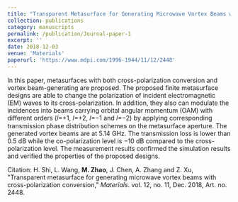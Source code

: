 ```yaml
---
title: "Transparent Metasurface for Generating Microwave Vortex Beams with Cross-Polarization Conversion"
collection: publications
category: manuscripts
permalink: /publication/Journal-paper-1
excerpt: ''
date: 2018-12-03
venue: 'Materials'
paperurl: 'https://www.mdpi.com/1996-1944/11/12/2448'
---
```


In this paper, metasurfaces with both cross-polarization conversion and vortex beam-generating are proposed. The proposed finite metasurface designs are able to change the polarization of incident electromagnetic (EM) waves to its cross-polarization. In addition, they also can modulate the incidences into beams carrying orbital angular momentum (OAM) with different orders (𝑙=+1, 𝑙=+2, 𝑙=−1 and 𝑙=−2) by applying corresponding transmission phase distribution schemes on the metasurface aperture. The generated vortex beams are at 5.14 GHz. The transmission loss is lower than 0.5 dB while the co-polarization level is −10 dB compared to the cross-polarization level. The measurement results confirmed the simulation results and verified the properties of the proposed designs.

Citation: H. Shi, L. Wang, **M. Zhao**, J. Chen, A. Zhang and Z. Xu, &quot;Transparent metasurface for generating microwave vortex beams with cross-polarization conversion,&quot; <i>Materials</i>. vol. 12, no. 11, Dec. 2018, Art. no. 2448.
